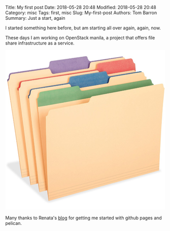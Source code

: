 Title: My first post
Date: 2018-05-28 20:48
Modified: 2018-05-28 20:48
Category: misc
Tags: first, misc
Slug: My-first-post
Authors: Tom Barron
Summary: Just a start, again

I started something here before, but am starting all over again, again, 
now.

These days I am working on OpenStack manila, a project that offers file 
share infrastructure as a service.

![Manila Folders](images/manila-folders.jpg)

Many thanks to Renata's 
[blog](https://rsip22.github.io/blog/create-a-blog-with-pelican-and-github-pages.html)
for getting me started with github pages and pelican.


